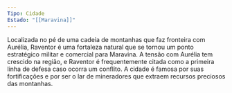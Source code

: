 ```yaml
---
Tipo: Cidade
Estado: "[[Maravina]]"
---
```

Localizada no pé de uma cadeia de montanhas que faz fronteira com Aurélia, Raventor é uma fortaleza natural que se tornou um ponto estratégico militar e comercial para Maravina. A tensão com Aurélia tem crescido na região, e Raventor é frequentemente citada como a primeira linha de defesa caso ocorra um conflito. A cidade é famosa por suas fortificações e por ser o lar de mineradores que extraem recursos preciosos das montanhas.